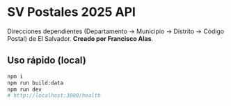 # SV Postales 2025 API


Direcciones dependientes (Departamento → Municipio → Distrito → Código Postal) de El Salvador. **Creado por Francisco Alas**.


## Uso rápido (local)


```bash
npm i
npm run build:data
npm run dev
# http://localhost:3000/health
